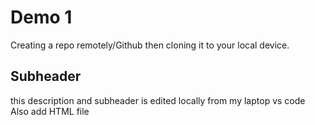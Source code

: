 # Demo 1

Creating a repo remotely/Github then cloning it to your local device.

## Subheader

this description and subheader is edited locally from my laptop vs code
Also add HTML file